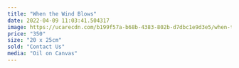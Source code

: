 ```yaml
---
title: "When the Wind Blows"
date: 2022-04-09 11:03:41.504317
image: https://ucarecdn.com/b199f57a-b68b-4383-802b-d7dbc1e9d3e5/when-the-wind-blows.jpg
price: "350"
size: "20 x 25cm"
sold: "Contact Us"
media: "Oil on Canvas"
---
```


